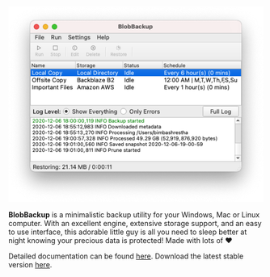 <p align="center"><img src="docs/docs/images/gui.png"/></p>

**BlobBackup** is a minimalistic backup utility for your Windows,
Mac or Linux computer. With an excellent engine, extensive storage support,
and an easy to use interface, this adorable little guy is all you need to 
sleep better at night knowing your precious data is protected! Made with 
lots of :heart:

Detailed documentation can be found [here](https://readthedocs.com). 
Download the latest stable version [here](https://github.com).
